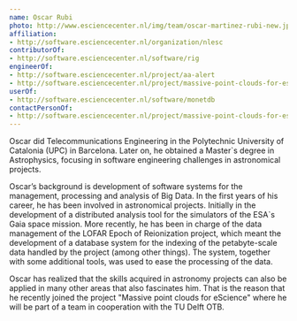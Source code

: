 ```yaml
---
name: Oscar Rubi
photo: http://www.esciencecenter.nl/img/team/oscar-martinez-rubi-new.jpg
affiliation:
- http://software.esciencecenter.nl/organization/nlesc
contributorOf:
- http://software.esciencecenter.nl/software/rig
engineerOf:
- http://software.esciencecenter.nl/project/aa-alert
- http://software.esciencecenter.nl/project/massive-point-clouds-for-esciences
userOf:
- http://software.esciencecenter.nl/software/monetdb
contactPersonOf:
- http://software.esciencecenter.nl/project/massive-point-clouds-for-esciences
---
```

Oscar did Telecommunications Engineering in the Polytechnic University of Catalonia (UPC) in Barcelona. Later on, he obtained a Master`s degree in Astrophysics, focusing in software engineering challenges in astronomical projects.

Oscar’s background is development of software systems for the management, processing and analysis of Big Data. In the first years of his career, he has been involved in astronomical projects. Initially in the development of a distributed analysis tool for the simulators of the ESA`s Gaia space mission. More recently, he has been in charge of the data management of the LOFAR Epoch of Reionization project, which meant the development of a database system for the indexing of the petabyte-scale data handled by the project (among other things). The system, together with some additional tools, was used to ease the processing of the data.

Oscar has realized that the skills acquired in astronomy projects can also be applied in many other areas that also fascinates him. That is the reason that he recently joined the project "Massive point clouds for eScience" where he will be part of a team in cooperation with the TU Delft OTB.

